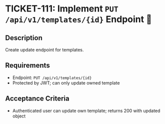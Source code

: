 # TICKET-111: Implement `PUT /api/v1/templates/{id}` Endpoint 📝

## Description
Create update endpoint for templates.

## Requirements
- Endpoint: `PUT /api/v1/templates/{id}`
- Protected by JWT; can only update owned template

## Acceptance Criteria
- Authenticated user can update own template; returns 200 with updated object 